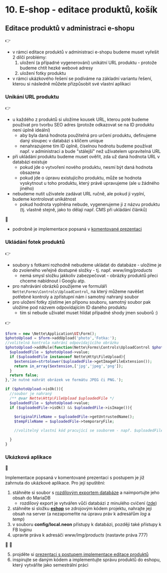 # 10. E-shop - editace produktů, košík  

## Editace produktů v administraci e-shopu
:point_right:
- v rámci editace produktů v administraci e-shopu budeme muset vyřešit 2 dílčí problémy:
    1. uložení (a případné vygenerování) unikátní URL produktu - protože budeme chtít hezké webové adresy
    2. uložení fotky produktu
- v rámci ukázkového řešení se podíváme na základní variantu řešení, kterou si následně můžete přizpůsobit své vlastní aplikaci

### Unikání URL produktu
:point_right:
- u každého z produktů si uložíme kousek URL, kterou poté budeme používat pro tvorbu SEO adres (protože odkazovat se na ID produktu není úplně ideální) 
    - aby byla daná hodnota použitelná pro určení produktu, definujeme daný sloupec v databázi s klíčem unique
    - nenahrazujeme tím ID úplně, číselnou hodnotu budeme používat např. v administraci a bude "stálejší" než uživatelem upravitelná URL 
- při ukládání produktu budeme muset ověřit, zda už daná hodnota URL v databázi existuje
    - pokud jde o vytvoření nového produktu, nesmí být daná hodnota obsazena
    - pokud jde o úpravu existujícího produktu, může se hodnota vyskytnout u toho produktu, který právě upravujeme (ale u žádného jiného)
- nebudeme nutit uživatele zadávat URL ručně, ale pokud ji vyplní, budeme kontrolovat unikátnost
    - pokud hodnota vyplněna nebude, vygenerujeme ji z názvu produktu (tj. vlastně stejně, jako to dělají např. CMS při ukládání článků)      

:orange_book:
- podrobně je implementace popsaná v [komentované prezentaci](./eshop-editace-produktu.pptx)     

### Ukládání fotek produktů
:point_right:
- soubory s fotkami rozhodně nebudeme ukládat do databáze - uložíme je do zvoleného veřejně dostupné složky - tj. např. *www/img/products*  
    - nemá smysl složku jakkoliv zabezpečovat - obrázky produktů přeci chceme nabídnout i Googlu atp.
- pro nahrávání obrázků použijeme ve formuláři ```Nette\Forms\Controls\UploadControl```, na který můžeme navěšet potřebné kontroly a zpřístupní nám i samotný nahraný soubor
- pro uložení fotky zjistíme jen příponu souboru, samotný soubor pak uložíme pod názvem odpovídajícím ID daného produktu
    - tím si nebude uživatel muset hlídat případné shody jmen souborů :)
    
:point_right:

```php
$form = new \Nette\Application\UI\Form();
$photoUpload = $form->addUpload('photo','Fotka:');
//volitelná kontrola nahrání odpovídajícího obrázku
$photoUpload->addRule(function(Nette\Forms\Controls\UploadControl $photoUpload){
  $uploadedFile = $photoUpload->value;
  if ($uploadedFile instanceof Nette\Http\FileUpload){
    $extension=strtolower($uploadedFile->getImageFileExtension());
    return in_array($extension,['jpg','jpeg','png']);
  }
  return false;
},'Je nutné nahrát obrázek ve formátu JPEG či PNG.');
```

```php
if ($photoUpload->isOk()){
  //soubor je nahraný
  /** @var Nette\Http\FileUpload $uploadedFile */
  $uploadedFile = $photoUpload->value;
  if ($uploadedFile->isOk() && $uploadedFile->isImage()){
  
    $originalFileName = $uploadedFile->getUntrustedName();
    $tempFileName = $uploadedFile->temporaryFile;  

    //volitelný vlastní kód pracující se souborem - např. $uploadedFile->move($targetFileName);

  }
}
```

### Ukázková aplikace

:mega:

Implementace popsaná v komentované prezentaci s postupem je již zahrnuta do ukázkové aplikace. Pro její spuštění:
1. stáhněte si soubor s [rozdílovým exportem databáze](./eshop-diff-db-produkty.sql) a naimportujte jeho obsah do MariaDB
    - rozdílový export je vytvářen vůči databázi z minulého cvičení ([zde](../eshop-db.sql))
2. stáhněte si složku **[eshop](./eshop)** se zdrojovým kódem projektu, nahrajte její obsah na server (a nezapomeňte na úpravu práv k adresářům *log* a *temp*)
3. v souboru **config/local.neon** přístupy k databázi, později také přístupy k FB loginu
4. upravte práva k adresáči *www/img/products* (nastavte práva 777)

:mega: :orange_book:

5. projděte si [prezentaci s postupem implementace editace produktů](eshop-editace-produktu.pptx)
6. inspirujte se daným kódem a implementujte správu produktů do eshopu, který vytváříte jako semestrální práci